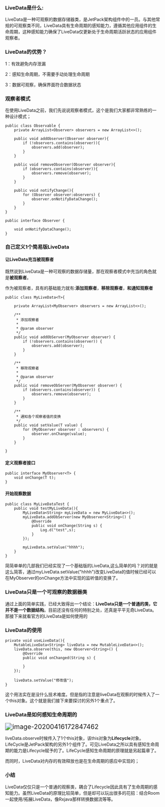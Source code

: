 ### **LiveData**是什么:

LiveData是一种可观察的数据存储器类，是JetPack架构组件中的一员。与其他常规的可观察类不同，LiveData具有生命周期的感知能力，遵循其他应用组件的生命周期，这种感知能力确保了LiveData仅更新处于生命周期活跃状态的应用组件观察者。

### LiveData的优势？

1：有效避免内存泄漏

2：感知生命周期，不需要手动处理生命周期

3：数据可观察，确保界面符合数据状态

### 观察者模式

在使用LiveData之前，我们先说说观察者模式，这个是我们大家都非常熟练的一种设计模式；

```
public class Observable {
    private ArrayList<Observer> observers = new ArrayList<>();

    public void addObserver(Observer observer){
        if (!observers.contains(observer)){
            observers.add(observer);
        }
    }

    public void removeObserver(Observer observer){
        if (observers.contains(observer)){
            observers.remove(observer);
        }
    }

    public void notifyChange(){
        for (Observer observer:observers) {
            observer.onNotifyDataChange();
        }
    }
}
```

```
public interface Observer {

    void onNotifyDataChange();
}
```

### 自己定义1个简易版LiveData

#### 让LiveData充当被观察者

既然说到LiveData是一种可观察的数据存储量，那在观察者模式中充当的角色就是**被观察者**。

作为被观察者，具有的基础能力就有:**添加观察者**，**移除观察者**，**和通知观察者**

```
public class MyLiveData<T>{

    private ArrayList<MyObserver> observers = new ArrayList<>();

    /**
     * 添加观察者
     *
     * @param observer
     */
    public void addObServer(MyObserver observer) {
        if (!observers.contains(observer)) {
            observers.add(observer);
        }
    }

    /**
     * 移除观察者
     *
     * @param observer
     */
    public void removeObServer(MyObserver observer) {
        if (observers.contains(observer)) {
            observers.remove(observer);
        }
    }

    /**
     * 通知各个观察者值的变换
     */
    public void setValue(T value) {
        for (MyObserver observer : observers) {
            observer.onChange(value);
        }
    }

}
```

#### 定义观察者接口

```
public interface MyObserver<T> {
    void onChange(T t);
}
```

#### 开始观察数据

```
public class MyLiveDataTest {
    public void testMyLiveData(){
        MyLiveData<String> myLiveData = new MyLiveData<>();
        myLiveData.addObServer(new MyObserver<String>() {
            @Override
            public void onChange(String s) {
                Log.d("test",s);
            }
        });

        myLiveData.setValue("hhhh");
    }
}
```

简简单单的几部我们已经实现了一个基础版的LiveData,这么简单的吗？对的就是这么简答，通过myLiveData.setValue("hhhh")改变LiveData的值时候已经可以在MyObserver的onChange方法中实现的监听值的变换了。

### LiveData只是一个可观察的数据器类

通过上面的简单实践，已经大致得出一个结论：**LiveData只是一个普通的类，它并不是一个数据结构**。目前还没有任何的特别之处，还真是平平无奇LiveData。那接下来就看官方的LiveData是如何使用的

### LiveData的使用

```
private void useLiveData(){
    MutableLiveData<String> liveData = new MutableLiveData<>();
    liveData.observe(this, new Observer<String>() {
        @Override
        public void onChanged(String s) {
            
        }
    });

    liveData.setValue("修改值");
}
```

这个用法实在是没什么技术难度。但是指的注意是liveData在观察的时候传入了一个this对象。这个就是我们接下来要探讨的另外1个重点了。

### LiveData是如何感知生命周期的

<img src="C:\Users\ubt\AppData\Roaming\Typora\typora-user-images\image-20200416172847462.png" alt="image-20200416172847462" style="zoom:150%;" />

liveData.observe时候传入了1个this对象，该this对象为**Lifecycle**对象。LifeCycle是JetPack架构的另外1个组件了。可见LiveData之所以具有感知生命周期的能力是Lifecycle赋予的了。LifeCycle感知生命周期的原理就是另起篇章了。

而同时，LiveData对内存的有效释放也是在生命周期的感应中实现的；

### 小结

LiveData仅仅只是一个普通的观察类，耦合了Lifecycle因此具有了生命周期的感知能力。虽然LiveData的原理比较简单，但是却可以玩出很多的花招：结合Room一起使用/拓展LiveData，像Rxjava那样转换数据流等等。

